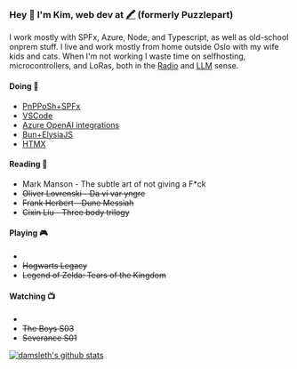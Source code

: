 ### Hey 👋 I'm Kim, web dev at [🖍️](https://github.com/puzzlepart) (formerly Puzzlepart)

I work mostly with SPFx, Azure, Node, and Typescript, as well as old-school onprem stuff. I live and work mostly from home outside Oslo with my wife kids and cats. When I'm not working I waste time on selfhosting, microcontrollers, and LoRas, both in the [Radio](https://github.com/HelTecAutomation/Heltec_ESP32) and [LLM](https://huggingface.co/docs/diffusers/training/lora) sense. 

#### Doing 🔧   
  - [PnPPoSh+SPFx](https://pnp.github.io/)   
  - [VSCode](https://github.com/microsoft/vscode)
  - [Azure OpenAI integrations](https://azure.microsoft.com/en-us/products/ai-services/openai-service)
  - [Bun+ElysiaJS](https://elysiajs.com/)
  - [HTMX](https://github.com/bigskysoftware/htmx)
  
#### Reading 📖
- Mark Manson - The subtle art of not giving a F*ck
- ~~Oliver Lovrenski - Da vi var yngre~~
- ~~Frank Herbert - Dune Messiah~~
- ~~Cixin Liu - Three body trilogy~~

#### Playing 🎮
-
- ~~Hogwarts Legacy~~
- ~~Legend of Zelda: Tears of the Kingdom~~

#### Watching 📺
- 
- ~~The Boys S03~~
- ~~Severance S01~~

<a href="https://github.com/damsleth">
<img align="center" src="https://github-readme-stats.vercel.app/api?username=damsleth&count_private=true&theme=synthwave&show_icons=true" alt="damsleth's github stats" />
</a>
